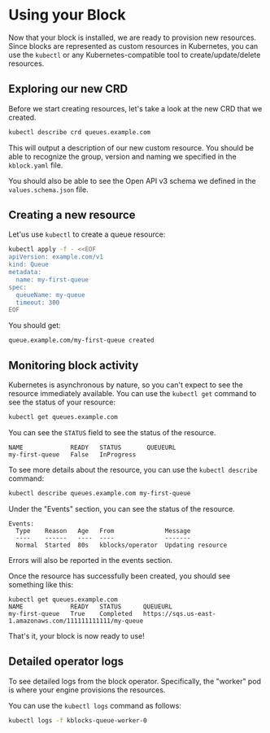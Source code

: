 # Using your Block

Now that your block is installed, we are ready to provision new resources. Since blocks are
represented as custom resources in Kubernetes, you can use the `kubectl` or any
Kubernetes-compatible tool to create/update/delete resources.

## Exploring our new CRD

Before we start creating resources, let's take a look at the new CRD that we created.

```bash
kubectl describe crd queues.example.com
```

This will output a description of our new custom resource. You should be able to recognize the
group, version and naming we specified in the `kblock.yaml` file.

You should also be able to see the Open API v3 schema we defined in the `values.schema.json` file.

## Creating a new resource

Let'us use `kubectl` to create a queue resource:

```bash
kubectl apply -f - <<EOF
apiVersion: example.com/v1
kind: Queue
metadata:
  name: my-first-queue
spec:
  queueName: my-queue
  timeout: 300
EOF
```

You should get:

```
queue.example.com/my-first-queue created
```

## Monitoring block activity

Kubernetes is asynchronous by nature, so you can't expect to see the resource immediately
available. You can use the `kubectl get` command to see the status of your resource:

```bash
kubectl get queues.example.com
```

You can see the `STATUS` field to see the status of the resource.

```
NAME             READY   STATUS       QUEUEURL
my-first-queue   False   InProgress   
```

To see more details about the resource, you can use the `kubectl describe` command:

```bash
kubectl describe queues.example.com my-first-queue
```

Under the "Events" section, you can see the status of the resource.

```
Events:
  Type    Reason   Age   From              Message
  ----    ------   ----  ----              -------
  Normal  Started  80s   kblocks/operator  Updating resource
```

Errors will also be reported in the events section.

Once the resource has successfully been created, you should see something like this:

```
kubectl get queues.example.com 
NAME             READY   STATUS      QUEUEURL
my-first-queue   True    Completed   https://sqs.us-east-1.amazonaws.com/111111111111/my-queue
```

That's it, your block is now ready to use!

## Detailed operator logs

To see detailed logs from the block operator. Specifically, the "worker" pod is where your engine provisions the resources.

You can use the `kubectl logs` command as follows:

```bash
kubectl logs -f kblocks-queue-worker-0
```
